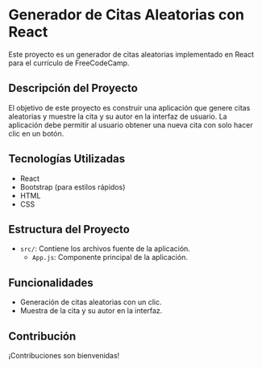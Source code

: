 # Generador de Citas Aleatorias con React

Este proyecto es un generador de citas aleatorias implementado en React para el currículo de FreeCodeCamp.

## Descripción del Proyecto

El objetivo de este proyecto es construir una aplicación que genere citas aleatorias y muestre la cita y su autor en la interfaz de usuario. La aplicación debe permitir al usuario obtener una nueva cita con solo hacer clic en un botón.

## Tecnologías Utilizadas

- React
- Bootstrap (para estilos rápidos)
- HTML
- CSS

## Estructura del Proyecto

- `src/`: Contiene los archivos fuente de la aplicación.
  - `App.js`: Componente principal de la aplicación.

## Funcionalidades

- Generación de citas aleatorias con un clic.
- Muestra de la cita y su autor en la interfaz.

## Contribución

¡Contribuciones son bienvenidas!
